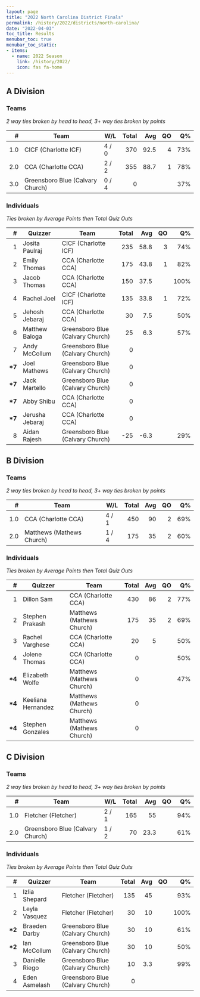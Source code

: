 ```yaml
---
layout: page
title: "2022 North Carolina District Finals"
permalink: /history/2022/districts/north-carolina/
date: "2022-04-03"
toc_title: Results
menubar_toc: true
menubar_toc_static:
- items:
  - name: 2022 Season
    link: /history/2022/
    icon: fas fa-home
---
```


## A Division

### Teams

*2 way ties broken by head to head, 3+ way ties broken by points*

| #   | Team                    | W/L   | Total | Avg  | QO | Q%  |
|----:|----------------------------------|-------|------:|-----:|---:|----:|
| 1.0 | CICF (Charlotte ICF)             | 4 / 0 | 370   | 92.5 | 4  | 73% |
| 2.0 | CCA (Charlotte CCA)              | 2 / 2 | 355   | 88.7 | 1  | 78% |
| 3.0 | Greensboro Blue (Calvary Church) | 0 / 4 | 0     |      |    | 37% |

### Individuals

*Ties broken by Average Points then Total Quiz Outs*

| #       | Quizzer         | Team                    | Total | Avg  | QO | Q%   |
|--------:|-----------------|----------------------------------|------:|-----:|---:|-----:|
| 1       | Josita Paulraj  | CICF (Charlotte ICF)             | 235   | 58.8 | 3  | 74%  |
| 2       | Emily Thomas    | CCA (Charlotte CCA)              | 175   | 43.8 | 1  | 82%  |
| 3       | Jacob Thomas    | CCA (Charlotte CCA)              | 150   | 37.5 |    | 100% |
| 4       | Rachel Joel     | CICF (Charlotte ICF)             | 135   | 33.8 | 1  | 72%  |
| 5       | Jehosh Jebaraj  | CCA (Charlotte CCA)              | 30    | 7.5  |    | 50%  |
| 6       | Matthew Baloga  | Greensboro Blue (Calvary Church) | 25    | 6.3  |    | 57%  |
| 7       | Andy McCollum   | Greensboro Blue (Calvary Church) | 0     |      |    |      |
| **\*7** | Joel Mathews    | Greensboro Blue (Calvary Church) | 0     |      |    |      |
| **\*7** | Jack Martello   | Greensboro Blue (Calvary Church) | 0     |      |    |      |
| **\*7** | Abby Shibu      | CCA (Charlotte CCA)              | 0     |      |    |      |
| **\*7** | Jerusha Jebaraj | CCA (Charlotte CCA)              | 0     |      |    |      |
| 8       | Aidan Rajesh    | Greensboro Blue (Calvary Church) | -25   | -6.3 |    | 29%  |

## B Division

### Teams

*2 way ties broken by head to head, 3+ way ties broken by points*

| #   | Team             | W/L   | Total | Avg | QO | Q%  |
|----:|---------------------------|-------|------:|----:|---:|----:|
| 1.0 | CCA (Charlotte CCA)       | 4 / 1 | 450   | 90  | 2  | 69% |
| 2.0 | Matthews (Mathews Church) | 1 / 4 | 175   | 35  | 2  | 60% |

### Individuals

*Ties broken by Average Points then Total Quiz Outs*

| #       | Quizzer            | Team             | Total | Avg | QO | Q%  |
|--------:|--------------------|---------------------------|------:|----:|---:|----:|
| 1       | Dillon Sam         | CCA (Charlotte CCA)       | 430   | 86  | 2  | 77% |
| 2       | Stephen Prakash    | Matthews (Mathews Church) | 175   | 35  | 2  | 69% |
| 3       | Rachel Varghese    | CCA (Charlotte CCA)       | 20    | 5   |    | 50% |
| 4       | Jolene Thomas      | CCA (Charlotte CCA)       | 0     |     |    | 50% |
| **\*4** | Elizabeth Wolfe    | Matthews (Mathews Church) | 0     |     |    | 47% |
| **\*4** | Keeliana Hernandez | Matthews (Mathews Church) | 0     |     |    |     |
| **\*4** | Stephen Gonzales   | Matthews (Mathews Church) | 0     |     |    |     |


## C Division

### Teams

*2 way ties broken by head to head, 3+ way ties broken by points*

| #   | Team                    | W/L   | Total | Avg  | QO | Q%  |
|----:|----------------------------------|-------|------:|-----:|---:|----:|
| 1.0 | Fletcher (Fletcher)              | 2 / 1 | 165   | 55   |    | 94% |
| 2.0 | Greensboro Blue (Calvary Church) | 1 / 2 | 70    | 23.3 |    | 61% |

### Individuals

*Ties broken by Average Points then Total Quiz Outs*

| #       | Quizzer        | Team                    | Total | Avg | QO | Q%   |
|--------:|----------------|----------------------------------|------:|----:|---:|-----:|
| 1       | Izlia Shepard  | Fletcher (Fletcher)              | 135   | 45  |    | 93%  |
| 2       | Leyla Vasquez  | Fletcher (Fletcher)              | 30    | 10  |    | 100% |
| **\*2** | Braeden Darby  | Greensboro Blue (Calvary Church) | 30    | 10  |    | 61%  |
| **\*2** | Ian McCollum   | Greensboro Blue (Calvary Church) | 30    | 10  |    | 50%  |
| 3       | Danielle Riego | Greensboro Blue (Calvary Church) | 10    | 3.3 |    | 99%  |
| 4       | Eden Asmelash  | Greensboro Blue (Calvary Church) | 0     |     |    |      |

